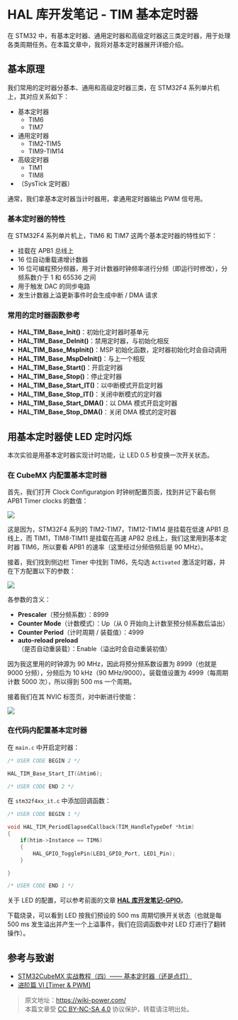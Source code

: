 # HAL 库开发笔记 - TIM 基本定时器

在 STM32 中，有基本定时器、通用定时器和高级定时器这三类定时器，用于处理各类周期任务。在本篇文章中，我将对基本定时器展开详细介绍。

## 基本原理

我们常用的定时器分基本、通用和高级定时器三类，在 STM32F4 系列单片机上，其对应关系如下：

- 基本定时器
  - TIM6
  - TIM7
- 通用定时器
  - TIM2-TIM5
  - TIM9-TIM14
- 高级定时器
  - TIM1
  - TIM8
- （SysTick 定时器）

通常，我们拿基本定时器当计时器用，拿通用定时器输出 PWM 信号用。

### 基本定时器的特性

在 STM32F4 系列单片机上，TIM6 和 TIM7 这两个基本定时器的特性如下：

- 挂载在 APB1 总线上
- 16 位自动重载递增计数器
- 16 位可编程预分频器，用于对计数器时钟频率进行分频（即运行时修改），分频系数介于 1 和 65536 之间
- 用于触发 DAC 的同步电路
- 发生计数器上溢更新事件时会生成中断 / DMA 请求

### 常用的定时器函数参考

- **HAL_TIM_Base_Init()**：初始化定时器时基单元
- **HAL_TIM_Base_DeInit()**：禁用定时器，与初始化相反
- **HAL_TIM_Base_MspInit()**：MSP 初始化函数，定时器初始化时会自动调用
- **HAL_TIM_Base_MspDeInit()**：与上一个相反
- **HAL_TIM_Base_Start()**：开启定时器
- **HAL_TIM_Base_Stop()**：停止定时器
- **HAL_TIM_Base_Start_IT()**：以中断模式开启定时器
- **HAL_TIM_Base_Stop_IT()**：关闭中断模式的定时器
- **HAL_TIM_Base_Start_DMA()**：以 DMA 模式开启定时器
- **HAL_TIM_Base_Stop_DMA()**：关闭 DMA 模式的定时器

## 用基本定时器使 LED 定时闪烁

本次实验是用基本定时器实现计时功能，让 LED 0.5 秒变换一次开关状态。

### 在 CubeMX 内配置基本定时器

首先，我们打开 Clock Configuratgion 时钟树配置页面，找到并记下最右侧 APB1 Timer clocks 的数值：

![](https://media.wiki-power.com/img/20210407152250.png)

这是因为，STM32F4 系列的 TIM2-TIM7，TIM12-TIM14 是挂载在低速 APB1 总线上，而 TIM1，TIM8-TIM11 是挂载在高速 APB2 总线上，我们这里用到基本定时器 TIM6，所以要看 APB1 的速率（这里经过分频倍频后是 90 MHz）。

接着，我们找到侧边栏 Timer 中找到 TIM6，先勾选 `Activated` 激活定时器，并在下方配置以下的参数：

![](https://media.wiki-power.com/img/20210407173136.png)

各参数的含义：

- **Prescaler**（预分频系数）：8999
- **Counter Mode**（计数模式）：Up（从 0 开始向上计数至预分频系数后溢出）
- **Counter Period**（计时周期 / 装载值）：4999
- **auto-reload preload**（是否自动重装载）：Enable（溢出时会自动重装初值）

因为我这里用的时钟源为 90 MHz，因此将预分频系数设置为 8999（也就是 9000 分频），分频后为 10 kHz（90 MHz/9000）。装载值设置为 4999（每周期计数 5000 次），所以得到 500 ms 一个周期。

接着我们在其 NVIC 标签页，对中断进行使能：

![](https://media.wiki-power.com/img/20210407155959.png)

### 在代码内配置基本定时器

在 `main.c` 中开启定时器：

```c title="main.c"
/* USER CODE BEGIN 2 */

HAL_TIM_Base_Start_IT(&htim6);

/* USER CODE END 2 */
```

在 `stm32f4xx_it.c` 中添加回调函数：

```c title="stm32f4xx_it.c"
/* USER CODE BEGIN 1 */

void HAL_TIM_PeriodElapsedCallback(TIM_HandleTypeDef *htim)
{
    if(htim->Instance == TIM6)
    {
        HAL_GPIO_TogglePin(LED1_GPIO_Port, LED1_Pin);
    }

}

/* USER CODE END 1 */
```

关于 LED 的配置，可以参考前面的文章 [**HAL 库开发笔记-GPIO**](https://wiki-power.com/HAL%E5%BA%93%E5%BC%80%E5%8F%91%E7%AC%94%E8%AE%B0%EF%BC%88%E4%BA%8C%EF%BC%89-GPIO)。

下载烧录，可以看到 LED 按我们预设的 500 ms 周期切换开关状态（也就是每 500 ms 发生溢出并产生一个上溢事件，我们在回调函数中对 LED 灯进行了翻转操作）。

## 参考与致谢

- [STM32CubeMX 实战教程（四）—— 基本定时器（还是点灯）](https://blog.csdn.net/weixin_43892323/article/details/104534920)
- [进阶篇 VI [Timer & PWM]](https://alchemicronin.github.io/posts/fd31d369/)

> 原文地址：<https://wiki-power.com/>  
> 本篇文章受 [CC BY-NC-SA 4.0](https://creativecommons.org/licenses/by/4.0/deed.zh) 协议保护，转载请注明出处。
